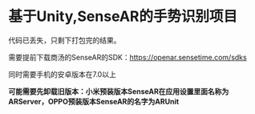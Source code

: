 # 基于Unity,SenseAR的手势识别项目

代码已丢失，只剩下打包完的结果。

需要提前下载商汤的SenseAR的SDK：https://openar.sensetime.com/sdks

同时需要手机的安卓版本在7.0以上

**可能需要先卸载旧版本：小米预装版本SenseAR在应用设置里面名称为ARServer，OPPO预装版本SenseAR的名字为ARUnit**